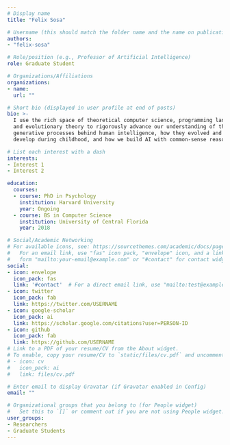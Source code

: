 ```yaml
---
# Display name
title: "Felix Sosa"

# Username (this should match the folder name and the name on publications)
authors:
- "felix-sosa"

# Role/position (e.g., Professor of Artificial Intelligence)
role: Graduate Student

# Organizations/Affiliations
organizations:
- name: 
  url: ""

# Short bio (displayed in user profile at end of posts)
bio: >-
  I use the rich space of theoretical computer science, programming languages,
  and evolutionary theory to rigorously advance our understanding of the
  generative processes behind human intelligence, how they evolved and how they
  develop during childhood, and how we build AI with common-sense reasoning.

# List each interest with a dash
interests:
- Interest 1
- Interest 2

education:
  courses:
  - course: PhD in Psychology
    institution: Harvard University
    year: Ongoing
  - course: BS in Computer Science
    institution: University of Central Florida
    year: 2018

# Social/Academic Networking
# For available icons, see: https://sourcethemes.com/academic/docs/page-builder/#icons
#   For an email link, use "fas" icon pack, "envelope" icon, and a link in the
#   form "mailto:your-email@example.com" or "#contact" for contact widget.
social:
- icon: envelope
  icon_pack: fas
  link: '#contact'  # For a direct email link, use "mailto:test@example.org".
- icon: twitter
  icon_pack: fab
  link: https://twitter.com/USERNAME
- icon: google-scholar
  icon_pack: ai
  link: https://scholar.google.com/citations?user=PERSON-ID
- icon: github
  icon_pack: fab
  link: https://github.com/USERNAME
# Link to a PDF of your resume/CV from the About widget.
# To enable, copy your resume/CV to `static/files/cv.pdf` and uncomment the lines below.
# - icon: cv
#   icon_pack: ai
#   link: files/cv.pdf

# Enter email to display Gravatar (if Gravatar enabled in Config)
email: ""

# Organizational groups that you belong to (for People widget)
#   Set this to `[]` or comment out if you are not using People widget.
user_groups:
- Researchers
- Graduate Students
---
```

